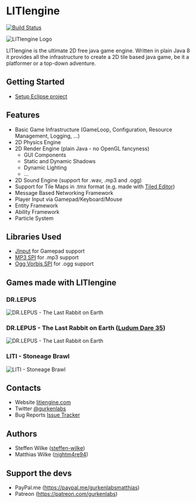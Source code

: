 # LITIengine

[![Build Status](https://travis-ci.org/gurkenlabs/litiengine.svg?branch=master)](https://travis-ci.org/gurkenlabs/litiengine)

![LITIengine Logo](https://github.com/gurkenlabs/litiengine/blob/master/resources/LITIEngine_Logo_big.png "LITIengine Logo")

LITIengine is the ultimate 2D free java game engine. Written in plain Java 8 it provides all the infrastructure to create a 2D tile based java game, be it a platformer or a top-down adventure.

## Getting Started

* [Setup Eclipse project](https://github.com/gurkenlabs/litiengine/wiki/Setup-Eclipse-Project)

## Features

* Basic Game Infrastructure (GameLoop, Configuration, Resource Management, Logging, ...)
* 2D Physics Engine
* 2D Render Engine (plain Java - no OpenGL fancyness)
  * GUI Components
  * Static and Dynamic Shadows
  * Dynamic Lighting
  * ...
* 2D Sound Engine (support for .wav, .mp3 and .ogg)
* Support for Tile Maps in .tmx format (e.g. made with [Tiled Editor](http://www.mapeditor.org/))
* Message Based Networking Framework
* Player Input via Gamepad/Keyboard/Mouse
* Entity Framework
* Ability Framework
* Particle System

## Libraries Used

* [JInput](https://github.com/jinput/jinput) for Gamepad support
* [MP3 SPI](http://www.javazoom.net/mp3spi/mp3spi.html) for .mp3 support
* [Ogg Vorbis SPI](http://www.javazoom.net/vorbisspi/vorbisspi.html) for .ogg support


## Games made with LITIengine

### DR.LEPUS

![DR.LEPUS - The Last Rabbit on Earth](https://gurkenlabs.de/wp-content/uploads/2017/01/dr-lepus-titel.png "DR.LEPUS")

### DR.LEPUS - The Last Rabbit on Earth ([Ludum Dare 35](http://ludumdare.com/compo/ludum-dare-35/?action=preview&uid=67508))

![DR.LEPUS - The Last Rabbit on Earth](https://gurkenlabs.de/wp-content/uploads/2016/09/page-title.png "DR.LEPUS - The Last Rabbit on Earth")

### LITI - Stoneage Brawl

![LITI - Stoneage Brawl](https://gurkenlabs.de/wp-content/uploads/2017/01/liti-stoneage-brawl-banner.png "LITI - Stoneage Brawl")

## Contacts 
* Website [litiengine.com](https://litiengine.com)
* Twitter [@gurkenlabs](https://twitter.com/gurkenlabs)
* Bug Reports [Issue Tracker](https://github.com/gurkenlabs/litiengine/issues)

## Authors

* Steffen Wilke ([steffen-wilke](https://github.com/steffen-wilke))
* Matthias Wilke ([nightm4re94](https://github.com/nightm4re94))

## Support the devs

* PayPal.me (https://paypal.me/gurkenlabsmatthias)
* Patreon (https://patreon.com/gurkenlabs)
